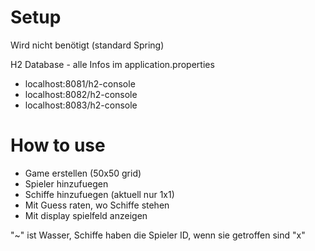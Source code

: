 # Setup
Wird nicht benötigt (standard Spring)

H2 Database - alle Infos im application.properties
- localhost:8081/h2-console
- localhost:8082/h2-console
- localhost:8083/h2-console

# How to use
- Game erstellen (50x50 grid)
- Spieler hinzufuegen
- Schiffe hinzufuegen (aktuell nur 1x1)
- Mit Guess raten, wo Schiffe stehen
- Mit display spielfeld anzeigen

"~" ist Wasser, Schiffe haben die Spieler ID, wenn sie getroffen sind "x"
